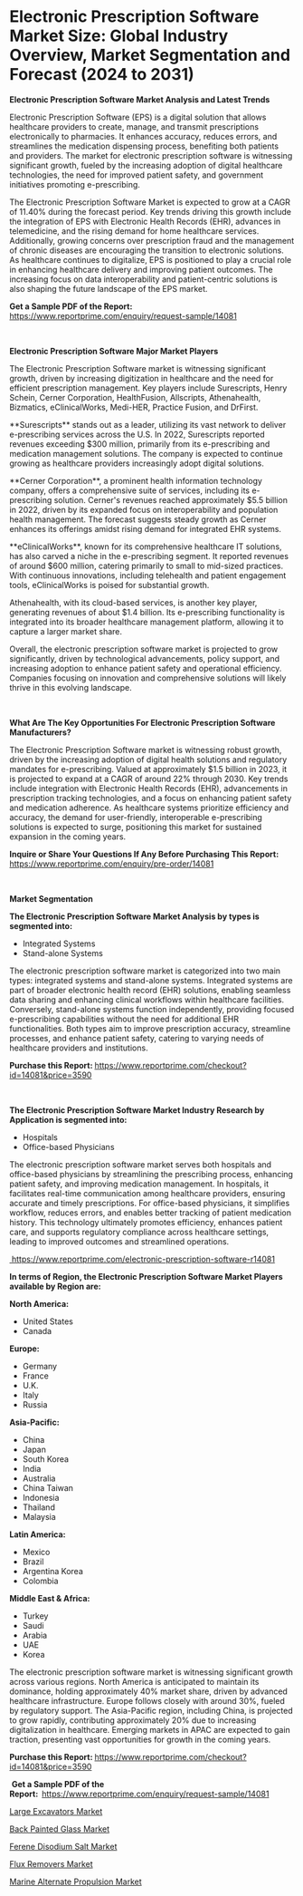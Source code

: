 <p><h1>Electronic Prescription Software Market Size: Global Industry Overview, Market Segmentation and Forecast (2024 to 2031)</h1></p><p><strong>Electronic Prescription Software Market Analysis and Latest Trends</strong></p>
<p><p>Electronic Prescription Software (EPS) is a digital solution that allows healthcare providers to create, manage, and transmit prescriptions electronically to pharmacies. It enhances accuracy, reduces errors, and streamlines the medication dispensing process, benefiting both patients and providers. The market for electronic prescription software is witnessing significant growth, fueled by the increasing adoption of digital healthcare technologies, the need for improved patient safety, and government initiatives promoting e-prescribing.</p><p>The Electronic Prescription Software Market is expected to grow at a CAGR of 11.40% during the forecast period. Key trends driving this growth include the integration of EPS with Electronic Health Records (EHR), advances in telemedicine, and the rising demand for home healthcare services. Additionally, growing concerns over prescription fraud and the management of chronic diseases are encouraging the transition to electronic solutions. As healthcare continues to digitalize, EPS is positioned to play a crucial role in enhancing healthcare delivery and improving patient outcomes. The increasing focus on data interoperability and patient-centric solutions is also shaping the future landscape of the EPS market.</p></p>
<p><strong>Get a Sample PDF of the Report:&nbsp;</strong> <a href="https://www.reportprime.com/enquiry/request-sample/14081">https://www.reportprime.com/enquiry/request-sample/14081</a></p>
<p>&nbsp;</p>
<p><strong>Electronic Prescription Software Major Market Players</strong></p>
<p><p>The Electronic Prescription Software market is witnessing significant growth, driven by increasing digitization in healthcare and the need for efficient prescription management. Key players include Surescripts, Henry Schein, Cerner Corporation, HealthFusion, Allscripts, Athenahealth, Bizmatics, eClinicalWorks, Medi-HER, Practice Fusion, and DrFirst.</p><p>**Surescripts** stands out as a leader, utilizing its vast network to deliver e-prescribing services across the U.S. In 2022, Surescripts reported revenues exceeding $300 million, primarily from its e-prescribing and medication management solutions. The company is expected to continue growing as healthcare providers increasingly adopt digital solutions.</p><p>**Cerner Corporation**, a prominent health information technology company, offers a comprehensive suite of services, including its e-prescribing solution. Cerner's revenues reached approximately $5.5 billion in 2022, driven by its expanded focus on interoperability and population health management. The forecast suggests steady growth as Cerner enhances its offerings amidst rising demand for integrated EHR systems.</p><p>**eClinicalWorks**, known for its comprehensive healthcare IT solutions, has also carved a niche in the e-prescribing segment. It reported revenues of around $600 million, catering primarily to small to mid-sized practices. With continuous innovations, including telehealth and patient engagement tools, eClinicalWorks is poised for substantial growth.</p><p>Athenahealth, with its cloud-based services, is another key player, generating revenues of about $1.4 billion. Its e-prescribing functionality is integrated into its broader healthcare management platform, allowing it to capture a larger market share. </p><p>Overall, the electronic prescription software market is projected to grow significantly, driven by technological advancements, policy support, and increasing adoption to enhance patient safety and operational efficiency. Companies focusing on innovation and comprehensive solutions will likely thrive in this evolving landscape.</p></p>
<p>&nbsp;</p>
<p><strong>What Are The Key Opportunities For Electronic Prescription Software Manufacturers?</strong></p>
<p><p>The Electronic Prescription Software market is witnessing robust growth, driven by the increasing adoption of digital health solutions and regulatory mandates for e-prescribing. Valued at approximately $1.5 billion in 2023, it is projected to expand at a CAGR of around 22% through 2030. Key trends include integration with Electronic Health Records (EHR), advancements in prescription tracking technologies, and a focus on enhancing patient safety and medication adherence. As healthcare systems prioritize efficiency and accuracy, the demand for user-friendly, interoperable e-prescribing solutions is expected to surge, positioning this market for sustained expansion in the coming years.</p></p>
<p><strong>Inquire or Share Your Questions If Any Before Purchasing This Report:</strong> <a href="https://www.reportprime.com/enquiry/pre-order/14081">https://www.reportprime.com/enquiry/pre-order/14081</a></p>
<p>&nbsp;</p>
<p><strong>Market Segmentation</strong></p>
<p><strong>The Electronic Prescription Software Market Analysis by types is segmented into:</strong></p>
<p><ul><li>Integrated Systems</li><li>Stand-alone Systems</li></ul></p>
<p><p>The electronic prescription software market is categorized into two main types: integrated systems and stand-alone systems. Integrated systems are part of broader electronic health record (EHR) solutions, enabling seamless data sharing and enhancing clinical workflows within healthcare facilities. Conversely, stand-alone systems function independently, providing focused e-prescribing capabilities without the need for additional EHR functionalities. Both types aim to improve prescription accuracy, streamline processes, and enhance patient safety, catering to varying needs of healthcare providers and institutions.</p></p>
<p><strong>Purchase this Report:&nbsp;</strong><a href="https://www.reportprime.com/checkout?id=14081&price=3590">https://www.reportprime.com/checkout?id=14081&price=3590</a></p>
<p>&nbsp;</p>
<p><strong>The Electronic Prescription Software Market Industry Research by Application is segmented into:</strong></p>
<p><ul><li>Hospitals</li><li>Office-based Physicians</li></ul></p>
<p><p>The electronic prescription software market serves both hospitals and office-based physicians by streamlining the prescribing process, enhancing patient safety, and improving medication management. In hospitals, it facilitates real-time communication among healthcare providers, ensuring accurate and timely prescriptions. For office-based physicians, it simplifies workflow, reduces errors, and enables better tracking of patient medication history. This technology ultimately promotes efficiency, enhances patient care, and supports regulatory compliance across healthcare settings, leading to improved outcomes and streamlined operations.</p></p>
<p><a href="https://www.reportprime.com/electronic-prescription-software-r14081">&nbsp;https://www.reportprime.com/electronic-prescription-software-r14081</a></p>
<p><strong>In terms of Region, the Electronic Prescription Software Market Players available by Region are:</strong></p>
<p>
    <p> <strong> North America: </strong>
        <ul>
            <li>United States</li>
            <li>Canada</li>
        </ul>
        </p> 
    <p> <strong> Europe: </strong>
        <ul>
            <li>Germany</li>
            <li>France</li>
            <li>U.K.</li>
            <li>Italy</li>
            <li>Russia</li>
        </ul>
        </p> 
    <p> <strong> Asia-Pacific: </strong>
        <ul>
            <li>China</li>
            <li>Japan</li>
            <li>South Korea</li>
            <li>India</li>
            <li>Australia</li>
            <li>China Taiwan</li>
            <li>Indonesia</li>
            <li>Thailand</li>
            <li>Malaysia</li>
        </ul>
        </p> 
    <p> <strong> Latin America: </strong>
        <ul>
            <li>Mexico</li>
            <li>Brazil</li>
            <li>Argentina Korea</li>
            <li>Colombia</li>
        </ul>
        </p> 
    <p> <strong> Middle East & Africa: </strong>
        <ul>
            <li>Turkey</li>
            <li>Saudi</li>
            <li>Arabia</li>
            <li>UAE</li>
            <li>Korea</li>
        </ul>
    </p>
    </p>
<p><p>The electronic prescription software market is witnessing significant growth across various regions. North America is anticipated to maintain its dominance, holding approximately 40% market share, driven by advanced healthcare infrastructure. Europe follows closely with around 30%, fueled by regulatory support. The Asia-Pacific region, including China, is projected to grow rapidly, contributing approximately 20% due to increasing digitalization in healthcare. Emerging markets in APAC are expected to gain traction, presenting vast opportunities for growth in the coming years.</p></p>
<p><strong>Purchase this Report: </strong><a href="https://www.reportprime.com/checkout?id=14081&price=3590">https://www.reportprime.com/checkout?id=14081&price=3590</a></p>
<p>&nbsp;<strong>Get a Sample PDF of the Report:&nbsp;&nbsp;</strong><a href="https://www.reportprime.com/enquiry/request-sample/14081">https://www.reportprime.com/enquiry/request-sample/14081</a></p>
<p><strong></strong></p>
<p><p><a href="https://issuu.com/reportprime-2/docs/large-excavators-market-size-2030.p_dcf4dab7b352e8">Large Excavators Market</a></p><p><a href="https://www.linkedin.com/pulse/global-back-painted-glass-market-share-growth-opportunities-uglee?trackingId=lJoJDrNDTGWfOmnG0ShIQw%3D%3D">Back Painted Glass Market</a></p><p><a href="https://medium.com/@julia.vaughan5768/the-ferene-disodium-salt-market-has-witnessed-significant-growth-in-recent-years-and-this-trend-b8f8dfc25944">Ferene Disodium Salt Market</a></p><p><a href="https://www.linkedin.com/pulse/flux-removers-market-insights-product-type-application-trends-lrije?trackingId=M%2FT2%2B5aJQEulQDufwiKDLg%3D%3D">Flux Removers Market</a></p><p><a href="https://issuu.com/reportprime-2/docs/marine-alternate-propulsion-market-_9f407c0fff4561">Marine Alternate Propulsion Market</a></p></p>